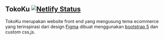 ## TokoKu [![Netlify Status](https://api.netlify.com/api/v1/badges/b4c9ff47-1b9a-497d-a696-bee4c9cfa083/deploy-status)](https://app.netlify.com/sites/quizzical-liskov-763185/deploys)
TokoKu merupakan website front end yang mengusung tema ecommerce yang terinspirasi dari design [Figma](https://www.figma.com/file/F2wIb9WHG4kntUkbFC39OB/Mockup-Web?node-id=436%3A1455) dibuat menggunakan [bootstrap 5](https://getbootstrap.com/) dan custom css,js.
